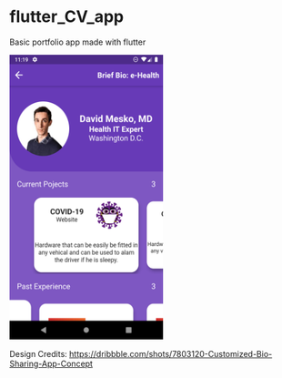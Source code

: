 # flutter_CV_app

Basic portfolio app made with flutter

<img src="https://github.com/Pragya007/flutter_CV_app/blob/master/images/flutter_01.png" width="270" height="500">

Design Credits: https://dribbble.com/shots/7803120-Customized-Bio-Sharing-App-Concept
